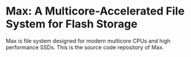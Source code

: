 # Max: A Multicore-Accelerated File System for Flash Storage 
Max is file system designed for modern multicore CPUs and high performance SSDs.
This is the source code repository of Max.

